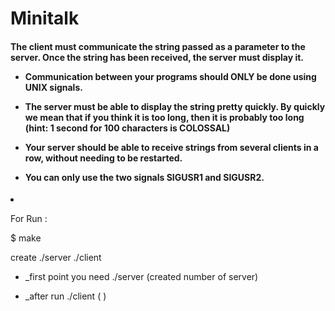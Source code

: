 <h1> Minitalk </h1>

<h4>  The client must communicate the string passed as a parameter to the server. Once
the string has been received, the server must display it.
  
- Communication between your programs should ONLY be done using UNIX signals.
  
- The server must be able to display the string pretty quickly. By quickly we mean
that if you think it is too long, then it is probably too long (hint: 1 second for 100
characters is COLOSSAL)
  
- Your server should be able to receive strings from several clients in a row, without
needing to be restarted.
  
- You can only use the two signals SIGUSR1 and SIGUSR2.</h4>

- For Run :

$ make

create ./server 
       ./client
       
- _first point you need ./server (created number of server)

- _after run ./client (<number server> <something>)
